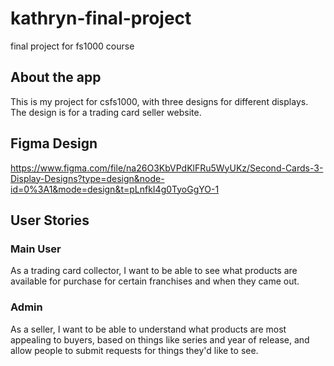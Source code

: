 # kathryn-final-project
final project for fs1000 course

## About the app ##
This is my project for csfs1000, with three designs for different displays. The design is for a trading card seller website. 

## Figma Design ##
https://www.figma.com/file/na26O3KbVPdKlFRu5WyUKz/Second-Cards-3-Display-Designs?type=design&node-id=0%3A1&mode=design&t=pLnfkI4g0TyoGgYO-1

## User Stories ##
### Main User ###
As a trading card collector, I want to be able to see what products are available for purchase for certain franchises and when they came out. 

### Admin ###
As a seller, I want to be able to understand what products are most appealing to buyers, based on things like series and year of release, and allow people to submit requests for things they'd like to see.

